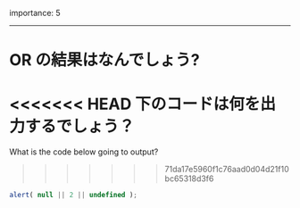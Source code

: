 importance: 5

---

# OR の結果はなんでしょう?

<<<<<<< HEAD
下のコードは何を出力するでしょう？
=======
What is the code below going to output?
>>>>>>> 71da17e5960f1c76aad0d04d21f10bc65318d3f6

```js
alert( null || 2 || undefined );
```
